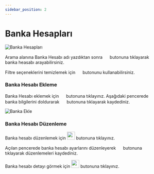 ```yaml
---
sidebar_position: 2
---
```


# Banka Hesapları

![Banka Hesapları](/img/ayarlar/banka-hesaplari.png)

Arama alanına Banka Hesabı adı yazdıktan sonra <img src="/img/butonlar/ara-buton.png" height="16"/> butonuna tıklayarak banka heasabı arayabilirsiniz.

Filtre seçeneklerini temizlemek için <img src="/img/butonlar/temizle-buton.png" height="16"/> butonunu kullanabilirsiniz. 

### Banka Hesabı Ekleme

Banka Hesabı eklemek için <img src="/img/butonlar/banka-hesabi-ekle-buton.png" height="16"/> butonuna tıklayınız. Aşağıdaki pencerede banka bilgilerini doldurarak <img src="/img/butonlar/kaydet-buton-2.png" height="16"/> butonuna tıklayarak kaydediniz.

![Banka Ekle](/img/ayarlar/bankalar-1.png)

### Banka Hesabı Düzenleme

Banka hesabı düzenlemek için <img src="/img/butonlar/duzenle-buton.png" height="26"/> butonuna tıklayınız. 

Açılan pencerede banka hesabı ayarlarını düzenleyerek <img src="/img/butonlar/kaydet-buton-2.png" height="16"/> butonuna tıklayarak düzenlemeleri kaydediniz.

Banka hesabı detayı görmek için <img src="/img/butonlar/detay-buton.png" height="26"/> butonuna tıklayınız. 